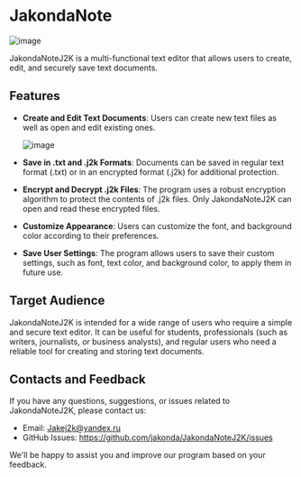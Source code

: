 # JakondaNote

![image](https://github.com/twiks228/JakondaNote/assets/41331670/ad9f0afd-d3ef-4e4f-bf0b-9245355583fe)

JakondaNoteJ2K is a multi-functional text editor that allows users to create, edit, and securely save text documents.

## Features

- **Create and Edit Text Documents**: Users can create new text files as well as open and edit existing ones.

  ![image](https://github.com/twiks228/JakondaNote/assets/41331670/9746e8a4-52a3-4fa8-9a7e-e321548b73f4)
- **Save in .txt and .j2k Formats**: Documents can be saved in regular text format (.txt) or in an encrypted format (.j2k) for additional protection.
- **Encrypt and Decrypt .j2k Files**: The program uses a robust encryption algorithm to protect the contents of .j2k files. Only JakondaNoteJ2K can open and read these encrypted files.
- **Customize Appearance**: Users can customize the font, and background color according to their preferences.
- **Save User Settings**: The program allows users to save their custom settings, such as font, text color, and background color, to apply them in future use.

## Target Audience

JakondaNoteJ2K is intended for a wide range of users who require a simple and secure text editor. It can be useful for students, professionals (such as writers, journalists, or business analysts), and regular users who need a reliable tool for creating and storing text documents.


## Contacts and Feedback

If you have any questions, suggestions, or issues related to JakondaNoteJ2K, please contact us:

- Email: Jakej2k@yandex.ru
- GitHub Issues: https://github.com/jakonda/JakondaNoteJ2K/issues

We'll be happy to assist you and improve our program based on your feedback.
